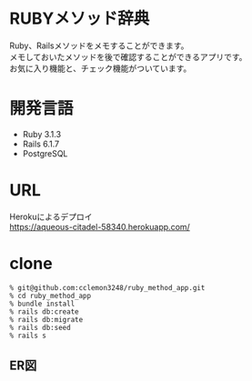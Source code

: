 # RUBYメソッド辞典
Ruby、Railsメソッドをメモすることができます。  
メモしておいたメソッドを後で確認することができるアプリです。  
お気に入り機能と、チェック機能がついています。

# 開発言語
- Ruby 3.1.3
- Rails 6.1.7
- PostgreSQL


# URL
Herokuによるデプロイ  
https://aqueous-citadel-58340.herokuapp.com/

# clone
```
% git@github.com:cclemon3248/ruby_method_app.git
% cd ruby_method_app  
% bundle install  
% rails db:create  
% rails db:migrate  
% rails db:seed
% rails s
```


## ER図

